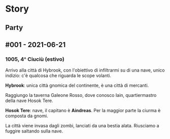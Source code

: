 # Story

## Party

## #001 - 2021-06-21

### 1005, 4^ Ciuciù (estivo)

Arrivo alla città di Hybrook, con l'obiettivo di infiltrarmi su di una nave, unico indizio: c'è qualcosa che riguarda le scope volanti.

__Hybrook__: unica città gnomica del continente, è una città di mercanti.

Raggiungo la taverna Galeone Rosso, dove conosco Iain, quartiermastro della nave Hosok Tere.

__Hosok Tere__: nave, il capitano è __Aindreas__. Per la maggior parte la ciurma è composta da gnomi.

La città viene invasa dagli zombi, lanciati da una bestia alata. Riusciamo a fuggire saltando sulla nave.